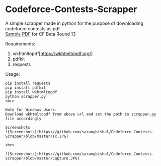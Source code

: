 
# Codeforce-Contests-Scrapper
A simple scrapper made in python for the purpose of downloading codeforce contests as pdf <br>
[Sample PDF](https://drive.google.com/file/d/1dWMhj5KySMQNa9gSAJBG_vX2Svm2985Z/view?usp=sharing) for CF Beta Round 13


Requirements:
1. wkhtmltopdf[https://wkhtmltopdf.org/]
2. pdfkit
3. requests

Usage:
```
pip install requests
pip install pdfkit
pip install wkhtmltopdf
python scrapper.py```
<br>

Note for Windows Users:
Download wkhtmltopdf from above url and set the path in scrapper.py file accordingly

Screenshots
![Screenshots](https://github.com/sarangbishal/Codeforce-Contests-Scrapper/blob/master/sc.JPG)

<hr>

![Screenshots](https://github.com/sarangbishal/Codeforce-Contests-Scrapper/blob/master/Capture.JPG)
